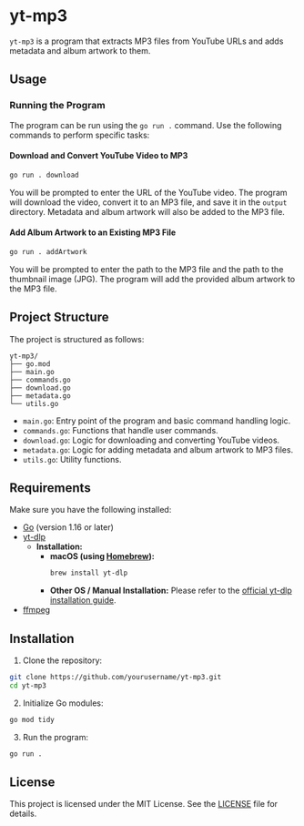 # yt-mp3

`yt-mp3` is a program that extracts MP3 files from YouTube URLs and adds metadata and album artwork to them.

## Usage

### Running the Program

The program can be run using the `go run .` command. Use the following commands to perform specific tasks:

#### Download and Convert YouTube Video to MP3

```sh
go run . download
```

You will be prompted to enter the URL of the YouTube video. The program will download the video, convert it to an MP3 file, and save it in the `output` directory. Metadata and album artwork will also be added to the MP3 file.

#### Add Album Artwork to an Existing MP3 File

```sh
go run . addArtwork
```

You will be prompted to enter the path to the MP3 file and the path to the thumbnail image (JPG). The program will add the provided album artwork to the MP3 file.

## Project Structure

The project is structured as follows:

```
yt-mp3/
├── go.mod
├── main.go
├── commands.go
├── download.go
├── metadata.go
└── utils.go
```

- `main.go`: Entry point of the program and basic command handling logic.
- `commands.go`: Functions that handle user commands.
- `download.go`: Logic for downloading and converting YouTube videos.
- `metadata.go`: Logic for adding metadata and album artwork to MP3 files.
- `utils.go`: Utility functions.

## Requirements

Make sure you have the following installed:

- [Go](https://golang.org/dl/) (version 1.16 or later)
- [yt-dlp](https://github.com/yt-dlp/yt-dlp)
  - **Installation:**
    - **macOS (using [Homebrew](https://brew.sh/)):**
      ```sh
      brew install yt-dlp
      ```
    - **Other OS / Manual Installation:** Please refer to the [official yt-dlp installation guide](https://github.com/yt-dlp/yt-dlp#installation).
- [ffmpeg](https://ffmpeg.org/)

## Installation

1. Clone the repository:

```sh
git clone https://github.com/yourusername/yt-mp3.git
cd yt-mp3
```

2. Initialize Go modules:

```sh
go mod tidy
```

3. Run the program:

```sh
go run .
```

## License

This project is licensed under the MIT License. See the [LICENSE](LICENSE) file for details.
